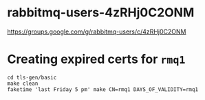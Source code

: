 # rabbitmq-users-4zRHj0C2ONM
https://groups.google.com/g/rabbitmq-users/c/4zRHj0C2ONM

# Creating expired certs for `rmq1`

```
cd tls-gen/basic
make clean
faketime 'last Friday 5 pm' make CN=rmq1 DAYS_OF_VALIDITY=rmq1
```
